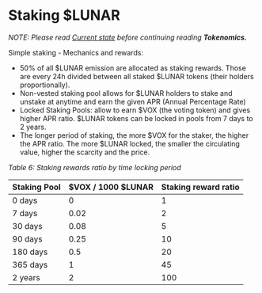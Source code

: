 # Staking $LUNAR

*NOTE: Please read [Current state](./update.md) before continuing reading **Tokenomics.***

Simple staking - Mechanics and rewards:

* 50% of all $LUNAR emission are allocated as staking rewards. Those are every 24h divided between all staked $LUNAR tokens (their holders proportionally). 
* Non-vested staking pool allows for $LUNAR holders to stake and unstake at anytime and earn the given APR (Annual Percentage Rate)
* Locked Staking Pools: allow to earn $VOX (the voting token) and gives higher APR ratio. $LUNAR tokens can be locked in pools from 7 days to 2 years. 
* The longer period of staking, the more $VOX for the staker, the higher the APR ratio. The more $LUNAR locked, the smaller the circulating value, higher the scarcity and the price.

*Table 6: Staking rewards ratio by time locking period*

| **Staking Pool** | **$VOX / 1000 $LUNAR** | **Staking reward ratio** |
| --- | --- | --- |
| 0 days | 0 | 1 |
| 7 days | 0.02 | 2 |
| 30 days | 0.08 | 5 |
| 90 days | 0.25 | 10 |
| 180 days | 0.5 | 20 |
| 365 days | 1 | 45 |
| 2 years | 2 | 100 | 
